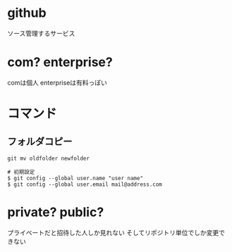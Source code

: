 # github

ソース管理するサービス

# com? enterprise?
comは個人
enterpriseは有料っぽい

# コマンド

## フォルダコピー

```
git mv oldfolder newfolder

# 初期設定
$ git config --global user.name "user name"
$ git config --global user.email mail@address.com
```

# private? public?

プライベートだと招待した人しか見れない
そしてリポジトリ単位でしか変更できない


